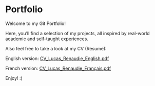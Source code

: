 # Portfolio

Welcome to my Git Portfolio!

Here, you’ll find a selection of my projects, all inspired by real-world academic and self-taught experiences.

Also feel free to take a look at my CV (Resume):

English version: [CV_Lucas_Renaudie_English.pdf](CV_Lucas_Renaudie_English.pdf)

French version: [CV_Lucas_Renaudie_Français.pdf](CV_Lucas_Renaudie_Français.pdf)

Enjoy! :)
